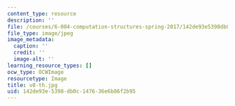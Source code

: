 ```yaml
---
content_type: resource
description: ''
file: /courses/6-004-computation-structures-spring-2017/142de93e5398db0c147636e6b86f2b95_v8-th.jpg
file_type: image/jpeg
image_metadata:
  caption: ''
  credit: ''
  image-alt: ''
learning_resource_types: []
ocw_type: OCWImage
resourcetype: Image
title: v8-th.jpg
uid: 142de93e-5398-db0c-1476-36e6b86f2b95
---
```

